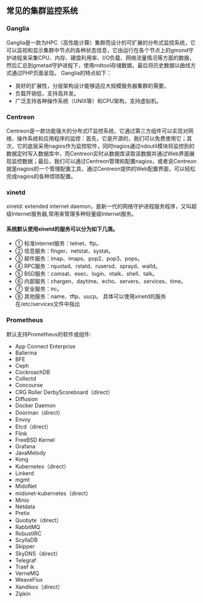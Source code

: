 
## 常见的集群监控系统

### Ganglia

Ganglia是一款为HPC（高性能计算）集群而设计的可扩展的分布式监控系统，它可以监视和显示集群中节点的各种状态信息，它由运行在各个节点上的gmond守护进程来采集CPU、内存、硬盘利用率、I/O负载、网络流量情况等方面的数据，然后汇总到gmetad守护进程下，使用rrdtool存储数据，最后将历史数据以曲线方式通过PHP页面呈现。
Ganglia的特点如下：
- 良好的扩展性，分层架构设计能够适应大规模服务器集群的需要。
- 负载开销低，支持高并发。
- 广泛支持各种操作系统（UNIX等）和CPU架构，支持虚拟机。

### Centreon
Centreon是一款功能强大的分布式IT监控系统，它通过第三方组件可以实现对网络、操作系统和应用程序的监控：首先，它是开源的，我们可以免费使用它；其次，它的底层采用nagios作为监控软件，同时nagios通过ndoutil模块将监控到的数据定时写入数据库中，而Centreon实时从数据库读取该数据并通过Web界面展现监控数据；最后，我们可以通过Centreon管理和配置nagios，或者说Centreon就是nagios的一个管理配置工具，通过Centreon提供的Web配置界面，可以轻松完成nagios的各种烦琐配置。

### xinetd
xinetd: extended internet daemon，是新一代的网络守护进程服务程序，又叫超级Internet服务器,常用来管理多种轻量级Internet服务。

#### 系统默认使用xinetd的服务可以分为如下几类。
- ① 标准Internet服务：telnet、ftp。
- ② 信息服务：finger、netstat、systat。
- ③ 邮件服务：imap、imaps、pop2、pop3、pops。
- ④ RPC服务：rquotad、rstatd、rusersd、sprayd、walld。
- ⑤ BSD服务：comsat、exec、login、ntalk、shell、talk。
- ⑥ 内部服务：chargen、daytime、echo、servers、services、time。
- ⑦ 安全服务：irc。
- ⑧ 其他服务：name、tftp、uucp。
  具体可以使用xinetd的服务在/etc/services文件中指出

### Prometheus
默认支持Prometheus的软件或组件:
- App Connect Enterprise
- Ballerina
- BFE
- Ceph
- CockroachDB
- Collectd
- Concourse
- CRG Roller DerbyScoreboard（direct）
- Diffusion
- Docker Daemon
- Doorman（direct）
- Envoy
- Etcd（direct）
- Flink
- FreeBSD Kernel
- Grafana
- JavaMelody
- Kong
- Kubernetes（direct）
- Linkerd
- mgmt
- MidoNet
- midonet-kubernetes（direct）
- Minio
- Netdata
- Pretix
- Quobyte（direct）
- RabbitMQ
- RobustIRC
- ScyllaDB
- Skipper
- SkyDNS（direct）
- Telegraf
- Traef ik
- VerneMQ
- WeaveFlux
- Xandikos（direct）
- Zipkin